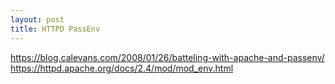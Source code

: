 ```yaml
---
layout: post
title: HTTPD PassEnv
---
```


https://blog.calevans.com/2008/01/26/batteling-with-apache-and-passenv/
https://httpd.apache.org/docs/2.4/mod/mod_env.html